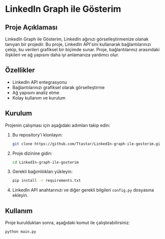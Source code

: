 # LinkedIn Graph ile Gösterim

## Proje Açıklaması

LinkedIn Graph ile Gösterim, LinkedIn ağınızı görselleştirmenize olanak tanıyan bir projedir. Bu proje, LinkedIn API'sini kullanarak bağlantılarınızı çekip, bu verileri grafiksel bir biçimde sunar. Proje, bağlantılarınız arasındaki ilişkileri ve ağ yapısını daha iyi anlamanıza yardımcı olur.

## Özellikler

- LinkedIn API entegrasyonu
- Bağlantılarınızı grafiksel olarak görselleştirme
- Ağ yapısını analiz etme
- Kolay kullanım ve kurulum

## Kurulum

Projenin çalışması için aşağıdaki adımları takip edin:

1. Bu repository'i klonlayın:
    ```bash
    git clone https://github.com/Ttastar/LinkedIn-graph-ile-gosterim.git
    ```

2. Proje dizinine gidin:
    ```bash
    cd LinkedIn-graph-ile-gosterim
    ```

3. Gerekli bağımlılıkları yükleyin:
    ```bash
    pip install -r requirements.txt
    ```

4. LinkedIn API anahtarınızı ve diğer gerekli bilgileri `config.py` dosyasına ekleyin.

## Kullanım

Proje kurulduktan sonra, aşağıdaki komut ile çalıştırabilirsiniz:
```bash
python main.py
